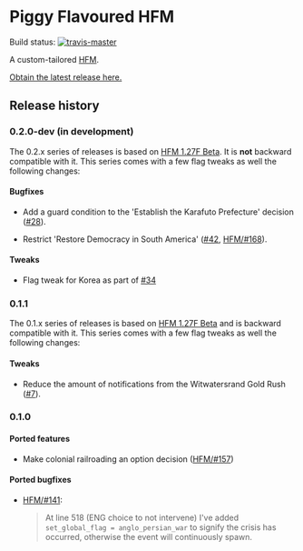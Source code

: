 Piggy Flavoured HFM
===================

Build status:
[![travis-master][travis-master-image]](https://travis-ci.org/moretrim/PFH/branches)

[travis-master-image]: https://travis-ci.org/moretrim/PFH.svg?branch=master

A custom-tailored [HFM].

[HFM]: https://github.com/SighPie/HFM

[Obtain the latest release here.][RELEASE]

[RELEASE]: https://github.com/moretrim/PFH/releases/latest

Release history
---------------

### 0.2.0-dev (in development)

The 0.2.x series of releases is based on [HFM 1.27F Beta]. It is **not** backward compatible with it. This series comes
with a few flag tweaks as well the following changes:

#### Bugfixes

- Add a guard condition to the 'Establish the Karafuto Prefecture' decision ([#28]).

  [#28]: https://github.com/moretrim/PFH/pull/28

- Restrict 'Restore Democracy in South America' ([#42], [HFM/#168]).

  [#42]: https://github.com/moretrim/PFH/pull/42
  [HFM/#168]: https://github.com/SighPie/HFM/pull/168

#### Tweaks

- Flag tweak for Korea as part of [#34]

  [#34]: https://github.com/moretrim/PFH/issues/34

### 0.1.1

The 0.1.x series of releases is based on [HFM 1.27F Beta] and is backward compatible with it. This series comes with a
few flag tweaks as well the following changes:

[HFM 1.27F Beta]: https://github.com/SighPie/HFM/tree/38ca75c40063e08cbf696140e0ea68d76e6ace9d

#### Tweaks

- Reduce the amount of notifications from the Witwatersrand Gold Rush ([#7]).

  [#7]: https://github.com/moretrim/PFH/pull/7

### 0.1.0

#### Ported features

- Make colonial railroading an option decision ([HFM/#157])

  [HFM/#157]: https://github.com/SighPie/HFM/pull/157

#### Ported bugfixes

- [HFM/#141]\:

  > At line 518 (ENG choice to not intervene) I've added `set_global_flag = anglo_persian_war` to signify the crisis has
  > occurred, otherwise the event will continuously spawn.

  [HFM/#141]: https://github.com/SighPie/HFM/pull/141
